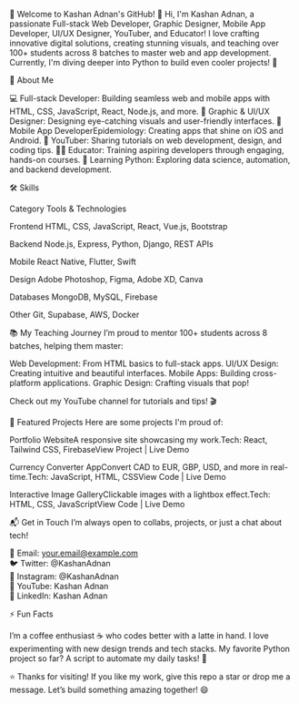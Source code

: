 👋 Welcome to Kashan Adnan's GitHub! 🚀
Hi, I'm Kashan Adnan, a passionate Full-stack Web Developer, Graphic Designer, Mobile App Developer, UI/UX Designer, YouTuber, and Educator! I love crafting innovative digital solutions, creating stunning visuals, and teaching over 100+ students across 8 batches to master web and app development. Currently, I'm diving deeper into Python to build even cooler projects! 🌱


🌟 About Me

💻 Full-stack Developer: Building seamless web and mobile apps with HTML, CSS, JavaScript, React, Node.js, and more.
🎨 Graphic & UI/UX Designer: Designing eye-catching visuals and user-friendly interfaces.
📱 Mobile App DeveloperEpidemiology: Creating apps that shine on iOS and Android.
🎥 YouTuber: Sharing tutorials on web development, design, and coding tips.
👨‍🏫 Educator: Training aspiring developers through engaging, hands-on courses.
🐍 Learning Python: Exploring data science, automation, and backend development.


🛠️ Skills



Category
Tools & Technologies



Frontend
HTML, CSS, JavaScript, React, Vue.js, Bootstrap


Backend
Node.js, Express, Python, Django, REST APIs


Mobile
React Native, Flutter, Swift


Design
Adobe Photoshop, Figma, Adobe XD, Canva


Databases
MongoDB, MySQL, Firebase


Other
Git, Supabase, AWS, Docker




📚 My Teaching Journey
I’m proud to mentor 100+ students across 8 batches, helping them master:

Web Development: From HTML basics to full-stack apps.
UI/UX Design: Creating intuitive and beautiful interfaces.
Mobile Apps: Building cross-platform applications.
Graphic Design: Crafting visuals that pop!

Check out my YouTube channel for tutorials and tips! 🎬

🚀 Featured Projects
Here are some projects I'm proud of:

Portfolio WebsiteA responsive site showcasing my work.Tech: React, Tailwind CSS, FirebaseView Project | Live Demo

Currency Converter AppConvert CAD to EUR, GBP, USD, and more in real-time.Tech: JavaScript, HTML, CSSView Code | Live Demo

Interactive Image GalleryClickable images with a lightbox effect.Tech: HTML, CSS, JavaScriptView Code | Live Demo




📬 Get in Touch
I’m always open to collabs, projects, or just a chat about tech!  

📩 Email: your.email@example.com  
🐦 Twitter: @KashanAdnan  
📸 Instagram: @KashanAdnan  
🎥 YouTube: Kashan Adnan  
💼 LinkedIn: Kashan Adnan


⚡ Fun Facts

I’m a coffee enthusiast ☕ who codes better with a latte in hand.
I love experimenting with new design trends and tech stacks.
My favorite Python project so far? A script to automate my daily tasks! 🐍



⭐️ Thanks for visiting! If you like my work, give this repo a star or drop me a message. Let’s build something amazing together! 😄
